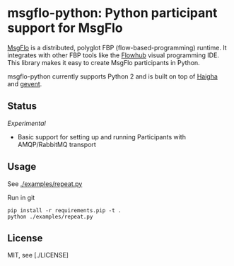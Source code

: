 # msgflo-python: Python participant support for MsgFlo

[MsgFlo](https://github.com/the-grid/msgflo) is a distributed, polyglot FBP (flow-based-programming)
runtime. It integrates with other FBP tools like the [Flowhub](http://flowhub.io) visual programming IDE.
This library makes it easy to create MsgFlo participants in Python.

msgflo-python currently supports Python 2 and is built on top of [Haigha](https://github.com/agoragames/haigha)
and [gevent](http://www.gevent.org/).

## Status

*Experimental*

* Basic support for setting up and running Participants with AMQP/RabbitMQ transport

## Usage

See [./examples/repeat.py](./examples/repeat.py)

Run in git

    pip install -r requirements.pip -t .
    python ./examples/repeat.py

## License

MIT, see [./LICENSE]
